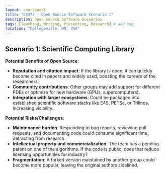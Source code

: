 ```yaml
---
layout: coursepost
title: "CS373 - Open Source Software Scenario 1"
description: Open Source Software Scenarios
tags: [Teaching, Writing, Presenting, Research] # add tag
location: "Collegeville, MN, USA"
---
```


## Scenario 1: Scientific Computing Library 

**Potential Benefits of Open Source**:
- **Reputation and citation impact**: If the library is open, it can quickly become cited in papers and widely used, boosting the careers of the researchers.
- **Community contributions**: Other groups may add support for different PDEs or optimize for new hardware (GPUs, supercomputers).
- **Integration with larger ecosystems**: Could be packaged into established scientific software stacks like E4S, PETSc, or Trilinos, increasing visibility.

**Potential Risks/Challenges**:
- **Maintenance burden**: Responding to bug reports, reviewing pull requests, and documenting code could consume significant time, detracting from research.
- **Intellectual property and commercialization**: The team has a pending patent on one of the algorithms. If the code is public, does that reduce licensing opportunities for industry?
- **Fragmentation**: A forked version maintained by another group could become more popular, leaving the original authors sidelined.
